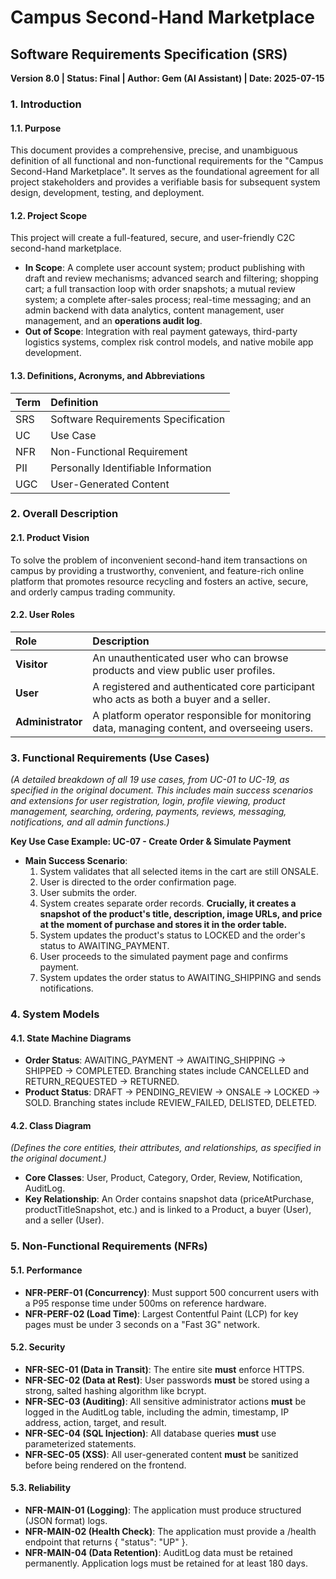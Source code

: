 # **Campus Second-Hand Marketplace**

## **Software Requirements Specification (SRS)**

**Version 8.0 | Status: Final | Author: Gem (AI Assistant) | Date: 2025-07-15**

### **1\. Introduction**

#### **1.1. Purpose**

This document provides a comprehensive, precise, and unambiguous definition of all functional and non-functional requirements for the "Campus Second-Hand Marketplace". It serves as the foundational agreement for all project stakeholders and provides a verifiable basis for subsequent system design, development, testing, and deployment.

#### **1.2. Project Scope**

This project will create a full-featured, secure, and user-friendly C2C second-hand marketplace.

* **In Scope**: A complete user account system; product publishing with draft and review mechanisms; advanced search and filtering; shopping cart; a full transaction loop with order snapshots; a mutual review system; a complete after-sales process; real-time messaging; and an admin backend with data analytics, content management, user management, and an **operations audit log**.  
* **Out of Scope**: Integration with real payment gateways, third-party logistics systems, complex risk control models, and native mobile app development.

#### **1.3. Definitions, Acronyms, and Abbreviations**

| Term | Definition |
| :---- | :---- |
| SRS | Software Requirements Specification |
| UC | Use Case |
| NFR | Non-Functional Requirement |
| PII | Personally Identifiable Information |
| UGC | User-Generated Content |

### **2\. Overall Description**

#### **2.1. Product Vision**

To solve the problem of inconvenient second-hand item transactions on campus by providing a trustworthy, convenient, and feature-rich online platform that promotes resource recycling and fosters an active, secure, and orderly campus trading community.

#### **2.2. User Roles**

| Role | Description |
| :---- | :---- |
| **Visitor** | An unauthenticated user who can browse products and view public user profiles. |
| **User** | A registered and authenticated core participant who acts as both a buyer and a seller. |
| **Administrator** | A platform operator responsible for monitoring data, managing content, and overseeing users. |

### **3\. Functional Requirements (Use Cases)**

*(A detailed breakdown of all 19 use cases, from UC-01 to UC-19, as specified in the original document. This includes main success scenarios and extensions for user registration, login, profile viewing, product management, searching, ordering, payments, reviews, messaging, notifications, and all admin functions.)*

**Key Use Case Example: UC-07 \- Create Order & Simulate Payment**

* **Main Success Scenario**:  
  1. System validates that all selected items in the cart are still ONSALE.  
  2. User is directed to the order confirmation page.  
  3. User submits the order.  
  4. System creates separate order records. **Crucially, it creates a snapshot of the product's title, description, image URLs, and price at the moment of purchase and stores it in the order table.**  
  5. System updates the product's status to LOCKED and the order's status to AWAITING\_PAYMENT.  
  6. User proceeds to the simulated payment page and confirms payment.  
  7. System updates the order status to AWAITING\_SHIPPING and sends notifications.

### **4\. System Models**

#### **4.1. State Machine Diagrams**

* **Order Status**: AWAITING\_PAYMENT \-\> AWAITING\_SHIPPING \-\> SHIPPED \-\> COMPLETED. Branching states include CANCELLED and RETURN\_REQUESTED \-\> RETURNED.  
* **Product Status**: DRAFT \-\> PENDING\_REVIEW \-\> ONSALE \-\> LOCKED \-\> SOLD. Branching states include REVIEW\_FAILED, DELISTED, DELETED.

#### **4.2. Class Diagram**

*(Defines the core entities, their attributes, and relationships, as specified in the original document.)*

* **Core Classes**: User, Product, Category, Order, Review, Notification, AuditLog.  
* **Key Relationship**: An Order contains snapshot data (priceAtPurchase, productTitleSnapshot, etc.) and is linked to a Product, a buyer (User), and a seller (User).

### **5\. Non-Functional Requirements (NFRs)**

#### **5.1. Performance**

* **NFR-PERF-01 (Concurrency)**: Must support 500 concurrent users with a P95 response time under 500ms on reference hardware.  
* **NFR-PERF-02 (Load Time)**: Largest Contentful Paint (LCP) for key pages must be under 3 seconds on a "Fast 3G" network.

#### **5.2. Security**

* **NFR-SEC-01 (Data in Transit)**: The entire site **must** enforce HTTPS.  
* **NFR-SEC-02 (Data at Rest)**: User passwords **must** be stored using a strong, salted hashing algorithm like bcrypt.  
* **NFR-SEC-03 (Auditing)**: All sensitive administrator actions **must** be logged in the AuditLog table, including the admin, timestamp, IP address, action, target, and result.  
* **NFR-SEC-04 (SQL Injection)**: All database queries **must** use parameterized statements.  
* **NFR-SEC-05 (XSS)**: All user-generated content **must** be sanitized before being rendered on the frontend.

#### **5.3. Reliability**

* **NFR-MAIN-01 (Logging)**: The application must produce structured (JSON format) logs.  
* **NFR-MAIN-02 (Health Check)**: The application must provide a /health endpoint that returns { "status": "UP" }.  
* **NFR-MAIN-04 (Data Retention)**: AuditLog data must be retained permanently. Application logs must be retained for at least 180 days.